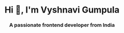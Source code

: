 <h1 align="center">Hi 👋, I'm Vyshnavi Gumpula</h1>
<h3 align="center">A passionate frontend developer from India</h3>


